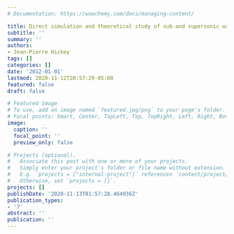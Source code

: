 ```yaml
---
# Documentation: https://wowchemy.com/docs/managing-content/

title: Direct simulation and theoretical study of sub-and supersonic wakes
subtitle: ''
summary: ''
authors:
- Jean-Pierre Hickey
tags: []
categories: []
date: '2012-01-01'
lastmod: 2020-11-12T20:57:29-05:00
featured: false
draft: false

# Featured image
# To use, add an image named `featured.jpg/png` to your page's folder.
# Focal points: Smart, Center, TopLeft, Top, TopRight, Left, Right, BottomLeft, Bottom, BottomRight.
image:
  caption: ''
  focal_point: ''
  preview_only: false

# Projects (optional).
#   Associate this post with one or more of your projects.
#   Simply enter your project's folder or file name without extension.
#   E.g. `projects = ["internal-project"]` references `content/project/deep-learning/index.md`.
#   Otherwise, set `projects = []`.
projects: []
publishDate: '2020-11-13T01:57:28.464936Z'
publication_types:
- '7'
abstract: ''
publication: ''
---
```

